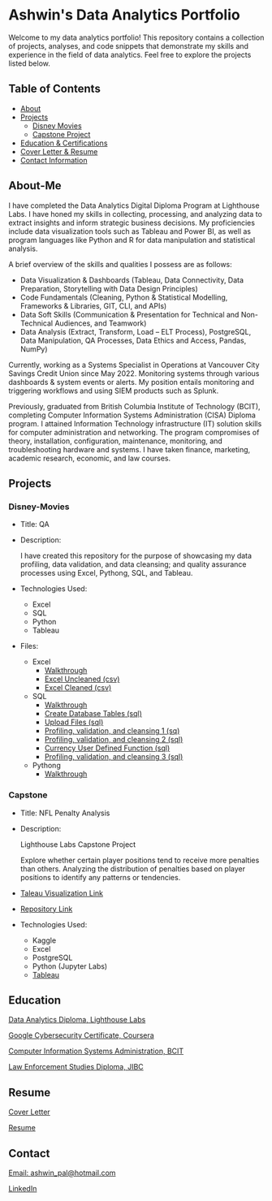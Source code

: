 # Ashwin's Data Analytics Portfolio

Welcome to my data analytics portfolio! This repository contains a collection of projects, analyses, and code snippets that demonstrate my skills and experience in the field of data analytics. Feel free to explore the projects listed below.

## Table of Contents
- [About](#About-Me)
- [Projects](#Projects)
  - [Disney Movies](#Disney-Movies)
  - [Capstone Project](#Capstone)
- [Education & Certifications](#Education)
- [Cover Letter & Resume](#Resume)
- [Contact Information](#Contact)

## About-Me

I have completed the Data Analytics Digital Diploma Program at Lighthouse Labs. I have honed my skills in collecting, processing, and analyzing data to extract insights and inform strategic business decisions. My proficiencies include data visualization tools such as Tableau and Power BI, as well as program languages like Python and R for data manipulation and statistical analysis.

A brief overview of the skills and qualities I possess are as follows:
- Data Visualization & Dashboards (Tableau, Data Connectivity, Data Preparation, Storytelling with Data Design Principles)
- Code Fundamentals (Cleaning, Python & Statistical Modelling, Frameworks & Libraries, GIT, CLI, and APIs)
- Data Soft Skills (Communication & Presentation for Technical and Non-Technical Audiences, and Teamwork)
- Data Analysis (Extract, Transform, Load – ELT Process), PostgreSQL, Data Manipulation, QA Processes, Data Ethics and Access, Pandas, NumPy)

Currently, working as a Systems Specialist in Operations at Vancouver City Savings Credit Union since May 2022. Monitoring systems through various dashboards & system events or alerts. My position entails monitoring and triggering workflows and using SIEM products such as Splunk.

Previously, graduated from British Columbia Institute of Technology (BCIT), completing Computer Information Systems Administration (CISA) Diploma program. I attained Information Technology infrastructure (IT) solution skills for computer administration and networking. The program compromises of theory, installation, configuration, maintenance, monitoring, and troubleshooting hardware and systems. I have taken finance, marketing, academic research, economic, and law courses.

## Projects

### Disney-Movies

- Title: QA
  
- Description:

  I have created this repository for the purpose of showcasing my data profiling, data validation, and data cleansing; and quality assurance processes using Excel, Pythong, SQL, and Tableau.
  
- Technologies Used:
  - Excel
  - SQL
  - Python
  - Tableau

- Files: 
  - Excel
    - [Walkthrough](https://github.com/brnhaze/QA/blob/main/Data/Cleaned/Excel/Cleaning_Excel.md)
    - [Excel Uncleaned (csv)](https://github.com/brnhaze/QA/blob/main/Data/Uncleaned/Disney_movies.csv)
    - [Excel Cleaned (csv)](https://github.com/brnhaze/QA/blob/main/Data/Cleaned/Excel/Disney_movies.csv)
  - SQL
    - [Walkthrough](https://github.com/brnhaze/QA/blob/main/Data/Cleaned/SQL/sql.md)
    - [Create Database Tables (sql)](https://github.com/brnhaze/QA/blob/main/Data/Cleaned/SQL/1%20Create%20dB%20and%20Table.sql)
    - [Upload Files (sql)](https://github.com/brnhaze/QA/blob/main/Data/Cleaned/SQL/2%20Upload%20FIle.sql)
    - [Profiling, validation, and cleansing 1 (sq)](https://github.com/brnhaze/QA/blob/main/Data/Cleaned/SQL/3%20Quality%20Assurance.sql)
    - [Profiling, validation, and cleansing 2 (sql)](https://github.com/brnhaze/QA/blob/main/Data/Cleaned/SQL/4%20Quality%20Assurance%202.sql)
    - [Currency User Defined Function (sql)](https://github.com/brnhaze/QA/blob/main/Data/Cleaned/SQL/5%20Quality%20Assurance%203.sql)
    - [Profiling, validation, and cleansing 3 (sql)](https://github.com/brnhaze/QA/blob/main/Data/Cleaned/SQL/6%20Quality%20Assurance%204.sql)
  - Pythong
    - [Walkthrough](https://github.com/brnhaze/QA/blob/main/Data/Cleaned/Python/walkthrough.md)

### Capstone

- Title: NFL Penalty Analysis
  
- Description:

  Lighthouse Labs Capstone Project

  Explore whether certain player positions tend to receive more penalties than others. Analyzing the distribution of penalties based on player positions to identify any patterns or tendencies.
  
- [Taleau Visualization Link](https://public.tableau.com/app/profile/ashwin.pal3698/viz/NFLPenaltyAnalysis/Story)

- [Repository Link](https://github.com/brnhaze/capstone) 

- Technologies Used:
  - Kaggle
  - Excel
  - PostgreSQL
  - Python (Jupyter Labs)
  - [Tableau](https://github.com/brnhaze/capstone/tree/main/Tableau)


## Education

  [Data Analytics Diploma, Lighthouse Labs](https://drive.google.com/file/d/1qZi7_tKmb5kzElikBvMGAhvracI2biPU/view)

  [Google Cybersecurity Certificate, Coursera](https://www.coursera.org/account/accomplishments/specialization/certificate/8LYTW9YMBCWP)

  [Computer Information Systems Administration, BCIT](https://drive.google.com/file/d/1nBbuoL2uJSxZW7VFi127-Ve5jHlG9nW1/view?usp=sharing)

  [Law Enforcement Studies Diploma, JIBC](https://drive.google.com/file/d/1_-KxEw3X4hKcqmvhLuSRbENABqgnv3M4/view?usp=sharing)

## Resume

[Cover Letter](https://drive.google.com/file/d/1YlGPe-iRb_jydOAU2kY4kRTYwUdlUhY4/view?usp=sharing)

[Resume](https://drive.google.com/file/d/1jfE2AZsfjFJUzuhmbRni4mhTa9IaPvQ8/view?usp=drive_link)

## Contact

  [Email: ashwin_pal@hotmail.com](mailto:ashwin_pal@hotmail.com)
  
  [LinkedIn](https://www.linkedin.com/in/ashwin-4609332a/)
